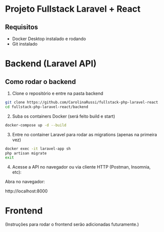 # Projeto Fullstack Laravel + React

## Requisitos

-   Docker Desktop instalado e rodando
-   Git instalado

# Backend (Laravel API)

## Como rodar o backend

1. Clone o repositório e entre na pasta backend

```bash
git clone https://github.com/CarolinaRussi/fullstack-php-laravel-react.git
cd fullstack-php-laravel-react/backend
```

2. Suba os containers Docker (será feito build e start)

```bash
docker-compose up -d --build
```

3. Entre no container Laravel para rodar as migrations (apenas na primeira vez)

```bash
docker exec -it laravel-app sh
php artisan migrate
exit
```

4. Acesse a API no navegador ou via cliente HTTP (Postman, Insomnia, etc):

Abra no navegador:

http://localhost:8000

# Frontend
(Instruções para rodar o frontend serão adicionadas futuramente.)
